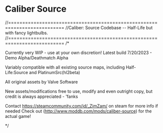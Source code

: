 # Caliber Source

//==========================================================================
//Caliber: Source Codebase -- Half-Life but with fancy lightbulbs.
//==========================================================================
/*

Currently very WIP - use at your own discretion!
Latest build 7/20/2023 - Demo Alpha/Deathmatch Alpha

Variably compatible with all existing source maps, including Half-Life:Source and PlatinumSrc(hl2beta)


All original assets by Valve Software

New assets/modifications free to use, modify and even outright copy, but credit is always appreciated - 'fanks

Contact https://steamcommunity.com/id/_ZimZam/ on steam for more info if needed
Check out (http://www.moddb.com/mods/caliber-source) for the actual game!

*/
